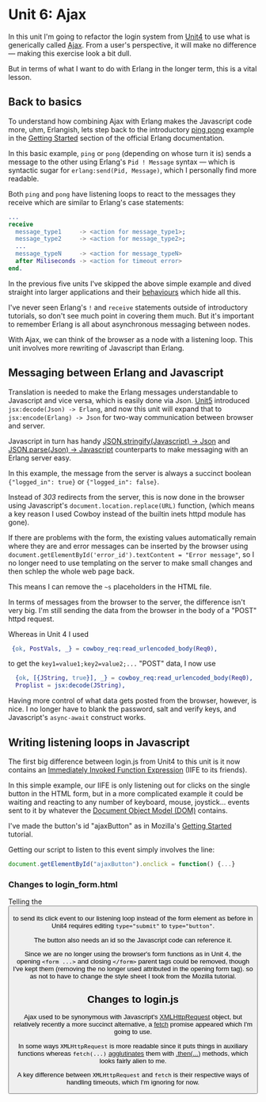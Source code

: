 <h1>Unit 6: Ajax</h1>

In this unit I'm going to refactor the login system from <a href="https://github.com/roblaing/erlang-webapp-howto/tree/master/unit4">Unit4</a>
to use what is generically called <a href="https://developer.mozilla.org/en-US/docs/Web/Guide/AJAX">Ajax</a>. From a user's perspective,
it will make no difference &mdash; making this exercise look a bit dull.

But in terms of what I want to do with Erlang in the longer term, this is a vital lesson.

<h2>Back to basics</h2>

To understand how combining Ajax with Erlang makes the Javascript code more, uhm, Erlangish, 
lets step back to the introductory
<a href="https://erlang.org/doc/getting_started/conc_prog.html#message-passing">ping pong</a> example
in the <a href="https://erlang.org/doc/getting_started/users_guide.html">Getting Started</a> section of the
official Erlang documentation.

In this basic example, `ping` or `pong` (depending on whose turn it is) sends a message to the other using
Erlang's `Pid ! Message` syntax &mdash; which is syntactic sugar for `erlang:send(Pid, Message)`, which I personally
find more readable.

Both `ping` and `pong` have listening loops to react to the messages they receive which are similar to 
Erlang's case statements:

```erlang
...
receive
  message_type1     -> <action for message_type1>;
  message_type2     -> <action for message_type2>;
  ...
  message_typeN     -> <action for message_typeN>
  after Miliseconds -> <action for timeout error> 
end.
```

In the previous five units I've skipped the above simple example and dived straight into 
larger applications and their
<a href="https://erlang.org/doc/design_principles/des_princ.html#behaviours">behaviours</a>
which hide all this.

I've never seen Erlang's `!` and `receive` statements outside of introductory tutorials, so don't see much point
in covering them much. But it's important to remember Erlang is all about asynchronous messaging between nodes.

With Ajax, we can think of the browser as a node with a listening loop. This unit involves more rewriting of Javascript than Erlang.

<h2>Messaging between Erlang and Javascript</h2>

Translation is needed to make the Erlang messages understandable to Javascript and vice versa, which is easily done
via Json. <a href="https://github.com/roblaing/erlang-webapp-howto/tree/master/unit5">Unit5</a> introduced
`jsx:decode(Json) -> Erlang`, and now this unit will expand that to `jsx:encode(Erlang) -> Json` for two-way 
communication between browser and server.

Javascript in turn has handy
<a href="https://developer.mozilla.org/en-US/docs/Web/JavaScript/Reference/Global_Objects/JSON/stringify">
JSON.stringify(Javascript) -> Json</a>
and <a href="https://developer.mozilla.org/en-US/docs/Web/JavaScript/Reference/Global_Objects/JSON/parse">
JSON.parse(Json) -> Javascript</a>
counterparts to make messaging with an Erlang server easy.

In this example, the message from the server is always a succinct boolean `{"logged_in": true}` or `{"logged_in": false}`.

Instead of <em>303</em> redirects from the server, this is now done in the browser using Javascript's 
`document.location.replace(URL)` function, (which means a key reason I used Cowboy instead of the builtin inets httpd
module has gone).

If there are problems with the form, the existing values automatically remain where they are and error messages can be inserted
by the browser using `document.getElementById('error_id').textContent = "Error message"`, so I no longer need to use templating
on the server to make small changes and then schlep the whole web page back.

This means I can remove the `~s` placeholders in the HTML file.

In terms of messages from the browser to the server, the difference isn't very big. I'm still sending the data from the browser
in the body of a "POST" httpd request.

Whereas in Unit 4 I used

```erlang
 {ok, PostVals, _} = cowboy_req:read_urlencoded_body(Req0),
```
to get the `key1=value1;key2=value2;...` "POST" data, I now use

```erlang
  {ok, [{JString, true}], _} = cowboy_req:read_urlencoded_body(Req0),
  Proplist = jsx:decode(JString),
```
Having more control of what data gets posted from the browser, however, is nice. I no longer have to blank
the password, salt and verify keys, and Javascript's `async-await` construct works.

<h2>Writing listening loops in Javascript</h2>

The first big difference between login.js from Unit4 to this unit is it now contains an
<a href="https://developer.mozilla.org/en-US/docs/Glossary/IIFE">Immediately Invoked Function Expression</a> 
(IIFE to its friends).

In this simple example, our IIFE is only listening out for clicks on the single button in the HTML form, but in a more complicated
example it could be waiting and reacting to any number of keyboard, mouse, joystick... events sent to it by whatever the
<a href="https://developer.mozilla.org/en-US/docs/Web/API/Document_Object_Model/Introduction">Document Object Model (DOM)</a>
contains.

I've made the button's id "ajaxButton" as in Mozilla's <a href="https://developer.mozilla.org/en-US/docs/Web/Guide/AJAX/Getting_Started">
Getting Started</a> tutorial.

Getting our script to listen to this event simply involves the line:

```js
document.getElementById("ajaxButton").onclick = function() {...} 
```

<h3>Changes to login_form.html</h3>

Telling the <a href="https://developer.mozilla.org/en-US/docs/Web/HTML/Element/button"><code><button></code></a>  
to send its click event to our listening loop instead of the form element as before in Unit4 requires
editing `type="submit"` to `type="button"`.

The button also needs an id so the Javascript code can reference it.

Since we are no longer using the browser's form functions as in Unit 4, the opening `<form ...>` and closing `</form>` 
parent tags could be removed, though I've kept them (removing the no longer used attributed in the opening form tag).
so as not to have to change the style sheet I took from the Mozilla tutorial.

<h2>Changes to login.js</h2>

Ajax used to be synonymous with Javascript's
<a href="https://developer.mozilla.org/en-US/docs/Web/API/XMLHttpRequest/Using_XMLHttpRequest">XMLHttpRequest</a> object,
but relatively recently a more succinct alternative, a
<a href="https://developer.mozilla.org/en-US/docs/Web/API/Fetch_API/Using_Fetch">fetch</a> promise appeared which I'm going to use.

In some ways `XMLHttpRequest` is more readable since it puts things in auxiliary functions whereas
`fetch(...)` <a href="https://en.wikipedia.org/wiki/Agglutination">agglutinates</a> them
with <a href="https://developer.mozilla.org/en-US/docs/Web/JavaScript/Reference/Global_Objects/Promise/then">.then(...)</a>
methods, which looks fairly alien to me.

A key difference between `XMLHttpRequest` and `fetch` is their respective ways of handling timeouts, which I'm ignoring for now.


